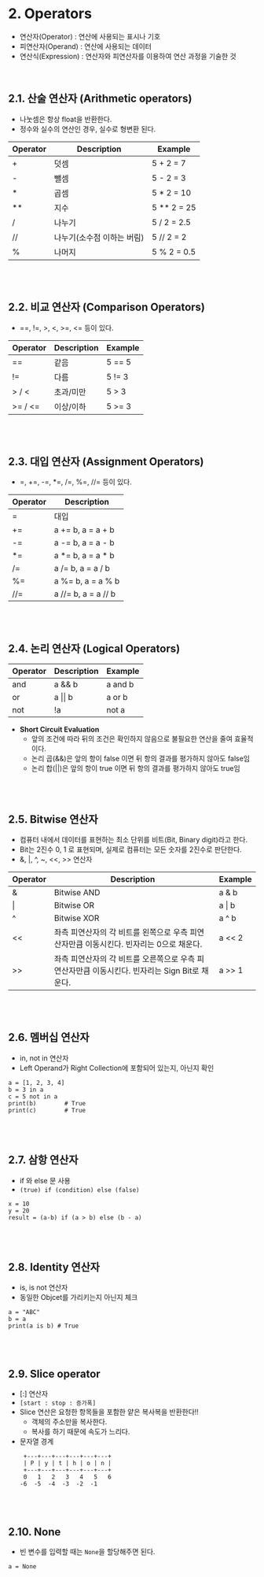 # 2. Operators
* 연산자(Operator) : 연산에 사용되는 표시나 기호
* 피연산자(Operand) : 연산에 사용되는 데이터
* 연산식(Expression) : 연산자와 피연산자를 이용하여 연산 과정을 기술한 것
</br>

## 2.1. 산술 연산자 (Arithmetic operators)
* 나눗셈은 항상 float을 반환한다.
* 정수와 실수의 연산인 경우, 실수로 형변환 된다.

| Operator | Description | Example |
|----------|-------------|---------|
| + | 덧셈 | 5 + 2 = 7 |
| - | 뺄셈 | 5 - 2 = 3 |
| * | 곱셈 | 5 * 2 = 10 |
| ** | 지수 | 5 ** 2 = 25 |
| / | 나누기 | 5 / 2 = 2.5 |
| // | 나누기(소수점 이하는 버림) | 5 // 2 = 2 |
| % | 나머지 | 5 % 2 = 0.5 |

</br>
</br>


## 2.2. 비교 연산자 (Comparison Operators)
* ==, !=, >, <, >=, <= 등이 있다.

| Operator | Description | Example |
|----------|-------------|---------|
| == | 같음 | 5 == 5 |
| != | 다름 | 5 != 3 |
| > / < | 초과/미만 | 5 > 3 |
| >= / <= | 이상/이하 | 5 >= 3 |

</br>
</br>


## 2.3. 대입 연산자 (Assignment Operators)
* =, +=, -=, *=, /=, %=, //= 등이 있다.

| Operator | Description |
|----------|-------------|
| = | 대입 |
| += | a += b, a = a + b |
| -= | a -= b, a = a - b |
| *= | a *= b, a = a * b|
| /= | a /= b, a = a / b|
| %= | a %= b, a = a % b|
| //= | a //= b, a = a // b|

</br>
</br>


## 2.4. 논리 연산자 (Logical Operators)
| Operator | Description | Example |
|----------|-------------|---------|
| and | a && b | a and b |
| or | a \|\| b | a or b |
| not | !a | not a |

* __Short Circuit Evaluation__
    * 앞의 조건에 따라 뒤의 조건은 확인하지 않음으로 불필요한 연산을 줄여 효율적이다.
    * 논리 곱(&&)은 앞의 항이 false 이면 뒤 항의 결과를 평가하지 않아도 false임
    * 논리 합(||)은 앞의 항이 true 이면 뒤 항의 결과를 평가하지 않아도 true임
</br>
</br>


## 2.5. Bitwise 연산자
* 컴퓨터 내에서 데이터를 표현하는 최소 단위를 비트(Bit, Binary digit)라고 한다.
* Bit는 2진수 0, 1 로 표현되며, 실제로 컴퓨터는 모든 숫자를 2진수로 판단한다.
* &, |, ^, ~, <<, >> 연산자

| Operator | Description | Example |
|----------|-------------|---------|
| & | Bitwise AND | a & b |
| \| | Bitwise OR | a \| b |
| ^ | Bitwise XOR | a ^ b |
| << | 좌측 피연산자의 각 비트를 왼쪽으로 우측 피연산자만큼 이동시킨다. 빈자리는 0으로 채운다. | a << 2 |
| >> | 좌측 피연산자의 각 비트를 오른쪽으로 우측 피연산자만큼 이동시킨다. 빈자리는 Sign Bit로 채운다. | a >> 1 |

</br>
</br>


## 2.6. 멤버십 연산자
* in, not in 연산자
* Left Operand가 Right Collection에 포함되어 있는지, 아닌지 확인
```
a = [1, 2, 3, 4]
b = 3 in a
c = 5 not in a
print(b)        # True
print(c)        # True
```
</br>
</br>


## 2.7. 삼항 연산자
* if 와 else 문 사용
* ```(true) if (condition) else (false)```
```
x = 10
y = 20
result = (a-b) if (a > b) else (b - a)
```
</br>
</br>   


## 2.8. Identity 연산자
* is, is not 연산자
* 동일한 Objcet를 가리키는지 아닌지 체크
```
a = "ABC"
b = a
print(a is b) # True
```
</br>
</br>


## 2.9. Slice operator
* [:] 연산자
* ```[start : stop : 증가폭]```
* Slice 연산은 요청한 항목들을 포함한 얕은 복사복을 반환한다!!
    * 객체의 주소만을 복사한다.
    * 복사를 하기 때문에 속도가 느리다.
* 문자열 경계
    ```
     +---+---+---+---+---+---+
     | P | y | t | h | o | n |
     +---+---+---+---+---+---+
     0   1   2   3   4   5   6
    -6  -5  -4  -3  -2  -1
    ```
</br>
</br>


## 2.10. None
* 빈 변수를 입력할 때는 ```None```을 할당해주면 된다.
```
a = None
```
